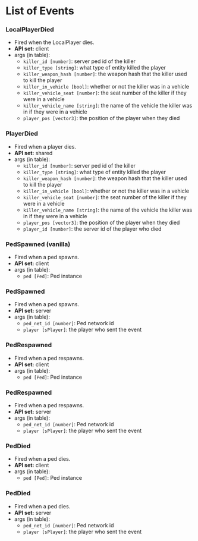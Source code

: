 # List of Events

### LocalPlayerDied
- Fired when the LocalPlayer dies.
- **API set:** client 
- args (in table):
  - `killer_id [number]`: server ped id of the killer
  - `killer_type [string]`: what type of entity killed the player
  - `killer_weapon_hash [number]`: the weapon hash that the killer used to kill the player
  - `killer_in_vehicle [bool]`: whether or not the killer was in a vehicle
  - `killer_vehicle_seat [number]`: the seat number of the killer if they were in a vehicle
  - `killer_vehicle_name [string]`: the name of the vehicle the killer was in if they were in a vehicle
  - `player_pos [vector3]`: the position of the player when they died


### PlayerDied
- Fired when a player dies.
- **API set:** shared
- args (in table):
  - `killer_id [number]`: server ped id of the killer
  - `killer_type [string]`: what type of entity killed the player
  - `killer_weapon_hash [number]`: the weapon hash that the killer used to kill the player
  - `killer_in_vehicle [bool]`: whether or not the killer was in a vehicle
  - `killer_vehicle_seat [number]`: the seat number of the killer if they were in a vehicle
  - `killer_vehicle_name [string]`: the name of the vehicle the killer was in if they were in a vehicle
  - `player_pos [vector3]`: the position of the player when they died
  - `player_id [number]`: the server id of the player who died


### PedSpawned (vanilla)
- Fired when a ped spawns.
- **API set:** client
- args (in table):
  - `ped [Ped]`: Ped instance


### PedSpawned
- Fired when a ped spawns.
- **API set:** server
- args (in table):
  - `ped_net_id [number]`: Ped network id
  - `player [sPlayer]`: the player who sent the event


### PedRespawned
- Fired when a ped respawns.
- **API set:** client
- args (in table):
  - `ped [Ped]`: Ped instance


### PedRespawned
- Fired when a ped respawns.
- **API set:** server
- args (in table):
  - `ped_net_id [number]`: Ped network id
  - `player [sPlayer]`: the player who sent the event


### PedDied
- Fired when a ped dies.
- **API set:** client
- args (in table):
  - `ped [Ped]`: Ped instance


### PedDied
- Fired when a ped dies.
- **API set:** server
- args (in table):
  - `ped_net_id [number]`: Ped network id
  - `player [sPlayer]`: the player who sent the event